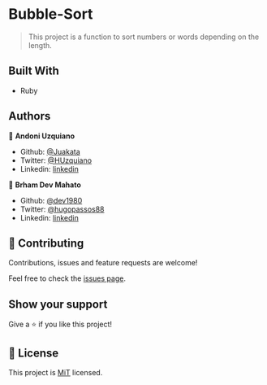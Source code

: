 # Bubble-Sort
> This project is a function to sort numbers or words depending on the length.

## Built With

- Ruby

## Authors

👤 **Andoni Uzquiano**

- Github: [@Juakata](https://github.com/Juakata)
- Twitter: [@HUzquiano](https://twitter.com/HUzquiano)
- Linkedin: [linkedin](https://www.linkedin.com/in/andoni-uzquiano-31304818a/)

👤 **Brham Dev Mahato**

- Github: [@dev1980](https://github.com/dev1980)
- Twitter: [@hugopassos88](https://twitter.com/MahatoBrham)
- Linkedin: [linkedin](https://www.linkedin.com/in/dev1980/)

## 🤝 Contributing

Contributions, issues and feature requests are welcome!

Feel free to check the [issues page](https://github.com/Juakata/Bubble-Sort/issues).

## Show your support

Give a ⭐️ if you like this project!

## 📝 License

This project is [MiT](https://opensource.org/licenses/MIT) licensed.

